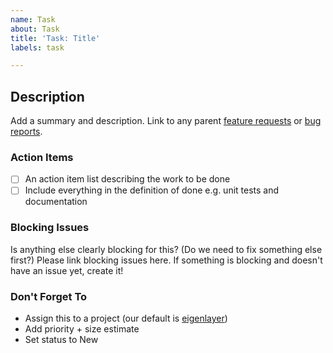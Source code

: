 ```yaml
---
name: Task
about: Task
title: 'Task: Title'
labels: task

---
```


## Description
Add a summary and description. Link to any parent [feature requests](https://github.com/Layr-Labs/docs/blob/c78dbcd9a4b229e367f11725ee6758271a65bad3/.github/ISSUE_TEMPLATE/feature_request.md) or [bug reports](https://github.com/Layr-Labs/docs/blob/c78dbcd9a4b229e367f11725ee6758271a65bad3/.github/ISSUE_TEMPLATE/bug_report.md). 

### Action Items
- [ ] An action item list describing the work to be done
- [ ] Include everything in the definition of done e.g. unit tests and documentation

### Blocking Issues
Is anything else clearly blocking for this? (Do we need to fix something else first?)
Please link blocking issues here. If something is blocking and doesn't have an issue yet, create it!

### Don't Forget To
* Assign this to a project (our default is [eigenlayer](https://github.com/orgs/Layr-Labs/projects/3/))
* Add priority + size estimate
* Set status to New

